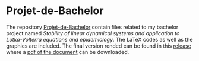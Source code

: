 # Projet-de-Bachelor
The repository [Projet-de-Bachelor](https://github.com/Benoit-Muller/Projet-de-Bachelor) contain files related to my bachelor project named *Stability of linear dynamical systems and application to Lotka-Volterra equations and epidemiology*.
The LaTeX codes as well as the graphics are included.
The final version rended can be found in this [release](https://github.com/Benoit-Muller/Projet-de-Bachelor/releases/tag/v.rendue)
where a [pdf of the document](https://github.com/Benoit-Muller/Projet-de-Bachelor/releases/download/v.rendue/BArendu.pdf) can be downloaded.
